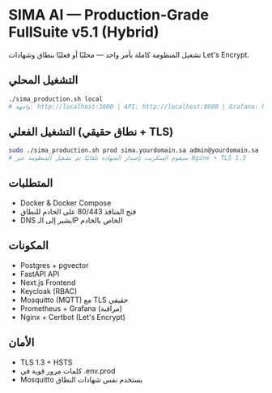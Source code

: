 # SIMA AI — Production-Grade FullSuite v5.1 (Hybrid)

تشغيل المنظومة كاملة بأمر واحد — محليًا أو فعليًا بنطاق وشهادات Let's Encrypt.

## التشغيل المحلي
```bash
./sima_production.sh local
# واجهة: http://localhost:3000 | API: http://localhost:8080 | Grafana: http://localhost:3001
```

## التشغيل الفعلي (نطاق حقيقي + TLS)
```bash
sudo ./sima_production.sh prod sima.yourdomain.sa admin@yourdomain.sa
# سيقوم السكربت بإصدار الشهادة تلقائيًا ثم تشغيل المنظومة عبر Nginx + TLS 1.3
```

## المتطلبات
- Docker & Docker Compose
- فتح المنافذ 80/443 على الخادم للنطاق
- DNS يشير إلى الـIP الخاص بالخادم

## المكونات
- Postgres + pgvector
- FastAPI API
- Next.js Frontend
- Keycloak (RBAC)
- Mosquitto (MQTT) مع TLS حقيقي
- Prometheus + Grafana (مراقبة)
- Nginx + Certbot (Let's Encrypt)

## الأمان
- TLS 1.3 + HSTS
- كلمات مرور قوية في .env.prod
- Mosquitto يستخدم نفس شهادات النطاق

